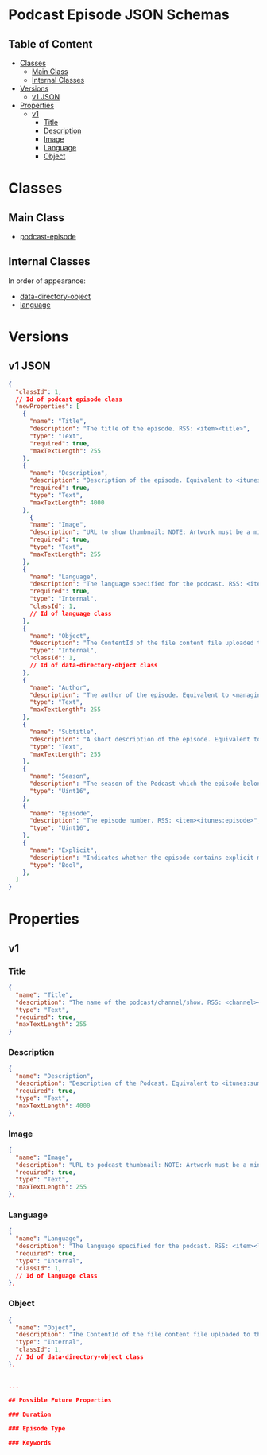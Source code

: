 Podcast Episode JSON Schemas
============================

Table of Content
----------------
<!-- TOC START min:1 max:3 link:true asterisk:false update:true -->
- [Classes](#classes)
  - [Main Class](#main-class)
  - [Internal Classes](#internal-classes)
- [Versions](#versions)
  - [v1 JSON](#v1-json)
- [Properties](#properties)
  - [v1](#v1)
    - [Title](#title)
    - [Description](#description)
    - [Image](#image)
    - [Language](#language)
    - [Object](#object)
<!-- TOC END -->

# Classes

## Main Class
- [podcast-episode](/joystream-content-system/classes/podcast/podcast-episode.md)

## Internal Classes
In order of appearance:
- [data-directory-object](joystream-content-system/schemas/general/data-directory-object.md)
- [language](/joystream-content-system/classes/general/language.md)

# Versions

## v1 JSON

```json
{
  "classId": 1,
  // Id of podcast episode class
  "newProperties": [
    {
      "name": "Title",
      "description": "The title of the episode. RSS: <item><title>",
      "type": "Text",
      "required": true,
      "maxTextLength": 255
    },
    {
      "name": "Description",
      "description": "Description of the episode. Equivalent to <itunes:summary>. RSS: <item><description> OR <item><itunes:summary>",
      "required": true,
      "type": "Text",
      "maxTextLength": 4000
    },
	  {
      "name": "Image",
      "description": "URL to show thumbnail: NOTE: Artwork must be a minimum size of 1400 x 1400 pixels and a maximum size of 3000 x 3000 pixels, in JPEG or PNG format, 72 dpi, with appropriate file extensions (.jpg, .png), and in the RGB colorspace. Equivalent to <itunes:image>. RSS: <item><image><url> OR <item><itunes:image>",
      "required": true,
      "type": "Text",
      "maxTextLength": 255
    },
    {
      "name": "Language",
      "description": "The language specified for the podcast. RSS: <item><language>",
      "required": true,
      "type": "Internal",
      "classId": 1,
      // Id of language class
    },
    {
      "name": "Object",
      "description": "The ContentId of the file content file uploaded to the dataDirectory",
      "type": "Internal",
      "classId": 1,
      // Id of data-directory-object class
    },
    {
      "name": "Author",
      "description": "The author of the episode. Equivalent to <managingEditor> and <itunes:author>. RSS: <item><managingEditor> OR <item><itunes:author>",
      "type": "Text",
      "maxTextLength": 255
    },
    {
      "name": "Subtitle",
      "description": "A short description of the episode. Equivalent to <itunes:subtitle>. RSS: <item><itunes:subtitle>",
      "type": "Text",
      "maxTextLength": 255
    },
    {
      "name": "Season",
      "description": "The season of the Podcast which the episode belongs to.  RSS: <item><itunes:season>",
      "type": "Uint16",
    },
    {
      "name": "Episode",
      "description": "The episode number. RSS: <item><itunes:episode>",
      "type": "Uint16",
    },
    {
      "name": "Explicit",
      "description": "Indicates whether the episode contains explicit material. You can specify the following values:. RSS: <item><itunes:explicit> ",
      "type": "Bool",
    },
  ]
}
```

# Properties

## v1

### Title
```json
{
  "name": "Title",
  "description": "The name of the podcast/channel/show. RSS: <channel><title>",
  "type": "Text",
  "required": true,
  "maxTextLength": 255
}
```

### Description
```json
{
  "name": "Description",
  "description": "Description of the Podcast. Equivalent to <itunes:summary>. RSS: <channel><description> OR <channel><itunes:summary>",
  "required": true,
  "type": "Text",
  "maxTextLength": 4000
},
```

### Image
```json
{
  "name": "Image",
  "description": "URL to podcast thumbnail: NOTE: Artwork must be a minimum size of 1400 x 1400 pixels and a maximum size of 3000 x 3000 pixels, in JPEG or PNG format, 72 dpi, with appropriate file extensions (.jpg, .png), and in the RGB colorspace. Equivalent to <itunes:image>. RSS: <channel><image><url> OR <channel><itunes:image>",
  "required": true,
  "type": "Text",
  "maxTextLength": 255
},
```

### Language
```json
{
  "name": "Language",
  "description": "The language specified for the podcast. RSS: <item><language>",
  "required": true,
  "type": "Internal",
  "classId": 1,
  // Id of language class
},
```

### Object
```json
{
  "name": "Object",
  "description": "The ContentId of the file content file uploaded to the dataDirectory",
  "type": "Internal",
  "classId": 1,
  // Id of data-directory-object class
},


...

## Possible Future Properties

### Duration

### Episode Type

### Keywords
